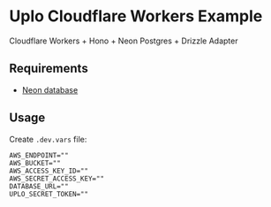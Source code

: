 # Uplo Cloudflare Workers Example

Cloudflare Workers + Hono + Neon Postgres + Drizzle Adapter

## Requirements

* [Neon database](https://neon.tech)

## Usage

Create `.dev.vars` file:

```text
AWS_ENDPOINT=""
AWS_BUCKET=""
AWS_ACCESS_KEY_ID=""
AWS_SECRET_ACCESS_KEY=""
DATABASE_URL=""
UPLO_SECRET_TOKEN=""
```
